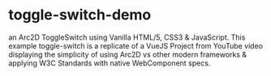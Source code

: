 # toggle-switch-demo
an Arc2D ToggleSwitch using Vanilla HTML/5, CSS3 &amp; JavaScript. This example toggle-switch is a replicate of a VueJS Project from YouTube video displaying the simplicity of using Arc2D vs other modern frameworks &amp; applying W3C Standards with native WebComponent specs.
